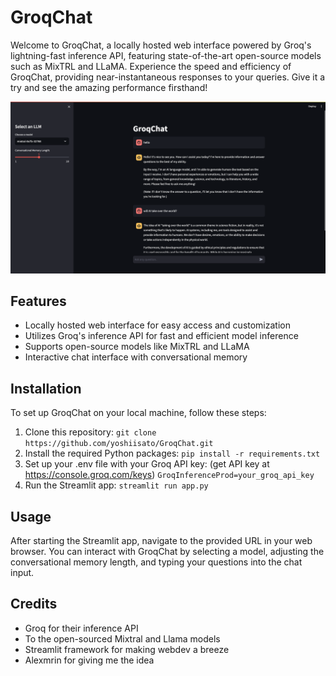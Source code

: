 # GroqChat
Welcome to GroqChat, a locally hosted web interface powered by Groq's lightning-fast inference API, featuring state-of-the-art open-source models such as MixTRL and LLaMA. Experience the speed and efficiency of GroqChat, providing near-instantaneous responses to your queries. Give it a try and see the amazing performance firsthand!

![GroqChat Screenshot](images/groqchat_screenshot.png)

## Features
- Locally hosted web interface for easy access and customization
- Utilizes Groq's inference API for fast and efficient model inference
- Supports open-source models like MixTRL and LLaMA
- Interactive chat interface with conversational memory

## Installation
To set up GroqChat on your local machine, follow these steps:

1. Clone this repository:
`git clone https://github.com/yoshiisato/GroqChat.git`
2. Install the required Python packages:
`pip install -r requirements.txt`
3. Set up your .env file with your Groq API key: (get API key at https://console.groq.com/keys)
`GroqInferenceProd=your_groq_api_key`
4. Run the Streamlit app:
`streamlit run app.py`

## Usage
After starting the Streamlit app, navigate to the provided URL in your web browser. You can interact with GroqChat by selecting a model, adjusting the conversational memory length, and typing your questions into the chat input.

## Credits
- Groq for their inference API
- To the open-sourced Mixtral and Llama models
- Streamlit framework for making webdev a breeze
- Alexmrin for giving me the idea



